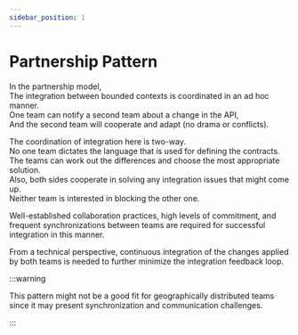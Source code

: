 ```yaml
---
sidebar_position: 1
---
```


# Partnership Pattern

In the partnership model,  
The integration between bounded contexts is coordinated in an ad hoc manner.  
One team can notify a second team about a change in the API,  
And the second team will cooperate and adapt (no drama or conflicts).

The coordination of integration here is two-way.  
No one team dictates the language that is used for defining the contracts.  
The teams can work out the differences and choose the most appropriate solution.  
Also, both sides cooperate in solving any integration issues that might come up.  
Neither team is interested in blocking the other one.

Well-established collaboration practices, high levels of commitment, and frequent synchronizations between teams are required for successful integration in this manner.

From a technical perspective, continuous integration of the changes applied by both teams is needed to further minimize the integration feedback loop.

:::warning

This pattern might not be a good fit for geographically distributed teams since it may present synchronization and communication challenges.

:::
